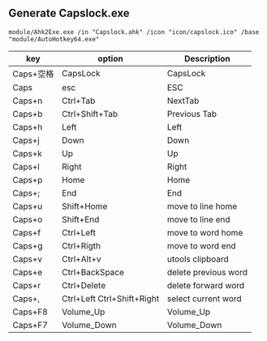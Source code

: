 ## Generate Capslock.exe
```
module/Ahk2Exe.exe /in "Capslock.ahk" /icon "icon/capslock.ico" /base "module/AutoHotkey64.exe"
```
| key     | option                     | Description          |
| ------- | -------------------------- | -------------------- |
| Caps+空格 | CapsLock                   | CapsLock             |
| Caps    | esc                        | ESC                  |
| Caps+n  | Ctrl+Tab                   | NextTab              |
| Caps+b  | Ctrl+Shift+Tab             | Previous Tab         |
| Caps+h  | Left                       | Left                 |
| Caps+j  | Down                       | Down                 |
| Caps+k  | Up                         | Up                   |
| Caps+l  | Right                      | Right                |
| Caps+p  | Home                       | Home                 |
| Caps+;  | End                        | End                  |
| Caps+u  | Shift+Home                 | move to line home    |
| Caps+o  | Shift+End                  | move to line end     |
| Caps+f  | Ctrl+Left                  | move to word home    |
| Caps+g  | Ctrl+Rigth                 | move to word end     |
| Caps+v  | Ctrl+Alt+v                 | utools clipboard     |
| Caps+e  | Ctrl+BackSpace             | delete previous word |
| Caps+r  | Ctrl+Delete                | delete forward word  |
| Caps+,  | Ctrl+Left Ctrl+Shift+Right | select current word  |
| Caps+F8  | Volume_Up                  | Volume_Up            |
| Caps+F7 | Volume_Down                |  Volume_Down                    |
